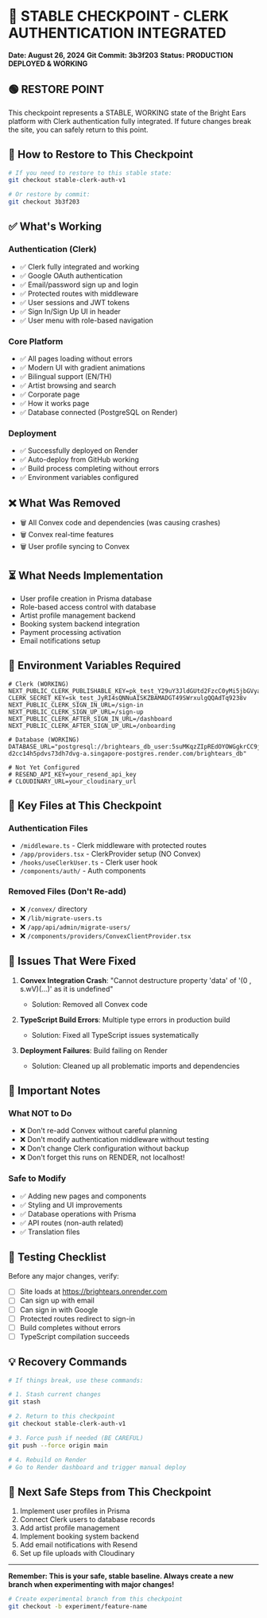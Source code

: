 # 🚀 STABLE CHECKPOINT - CLERK AUTHENTICATION INTEGRATED
**Date: August 26, 2024**
**Git Commit: 3b3f203**
**Status: PRODUCTION DEPLOYED & WORKING**

## 🟢 RESTORE POINT
This checkpoint represents a STABLE, WORKING state of the Bright Ears platform with Clerk authentication fully integrated. If future changes break the site, you can safely return to this point.

## 📌 How to Restore to This Checkpoint

```bash
# If you need to restore to this stable state:
git checkout stable-clerk-auth-v1

# Or restore by commit:
git checkout 3b3f203
```

## ✅ What's Working

### Authentication (Clerk)
- ✅ Clerk fully integrated and working
- ✅ Google OAuth authentication
- ✅ Email/password sign up and login
- ✅ Protected routes with middleware
- ✅ User sessions and JWT tokens
- ✅ Sign In/Sign Up UI in header
- ✅ User menu with role-based navigation

### Core Platform
- ✅ All pages loading without errors
- ✅ Modern UI with gradient animations
- ✅ Bilingual support (EN/TH)
- ✅ Artist browsing and search
- ✅ Corporate page
- ✅ How it works page
- ✅ Database connected (PostgreSQL on Render)

### Deployment
- ✅ Successfully deployed on Render
- ✅ Auto-deploy from GitHub working
- ✅ Build process completing without errors
- ✅ Environment variables configured

## ❌ What Was Removed
- 🗑️ All Convex code and dependencies (was causing crashes)
- 🗑️ Convex real-time features
- 🗑️ User profile syncing to Convex

## ⏳ What Needs Implementation
- User profile creation in Prisma database
- Role-based access control with database
- Artist profile management backend
- Booking system backend integration
- Payment processing activation
- Email notifications setup

## 🔑 Environment Variables Required

```env
# Clerk (WORKING)
NEXT_PUBLIC_CLERK_PUBLISHABLE_KEY=pk_test_Y29uY3JldGUtd2FzcC0yMi5jbGVyay5hY2NvdW50cy5kZXYk
CLERK_SECRET_KEY=sk_test_JyRI4sQNNuAISKZBAMADGT49SWrxulgQQAdTq9238v
NEXT_PUBLIC_CLERK_SIGN_IN_URL=/sign-in
NEXT_PUBLIC_CLERK_SIGN_UP_URL=/sign-up
NEXT_PUBLIC_CLERK_AFTER_SIGN_IN_URL=/dashboard
NEXT_PUBLIC_CLERK_AFTER_SIGN_UP_URL=/onboarding

# Database (WORKING)
DATABASE_URL="postgresql://brightears_db_user:5suMKqzZIpREdOYOWGgkrCC9jHBdNP7m@dpg-d2cc14h5pdvs73dh7dvg-a.singapore-postgres.render.com/brightears_db"

# Not Yet Configured
# RESEND_API_KEY=your_resend_api_key
# CLOUDINARY_URL=your_cloudinary_url
```

## 📁 Key Files at This Checkpoint

### Authentication Files
- `/middleware.ts` - Clerk middleware with protected routes
- `/app/providers.tsx` - ClerkProvider setup (NO Convex)
- `/hooks/useClerkUser.ts` - Clerk user hook
- `/components/auth/` - Auth components

### Removed Files (Don't Re-add)
- ❌ `/convex/` directory
- ❌ `/lib/migrate-users.ts`
- ❌ `/app/api/admin/migrate-users/`
- ❌ `/components/providers/ConvexClientProvider.tsx`

## 🐛 Issues That Were Fixed
1. **Convex Integration Crash**: "Cannot destructure property 'data' of '(0 , s.wV)(...)' as it is undefined"
   - Solution: Removed all Convex code
   
2. **TypeScript Build Errors**: Multiple type errors in production build
   - Solution: Fixed all TypeScript issues systematically

3. **Deployment Failures**: Build failing on Render
   - Solution: Cleaned up all problematic imports and dependencies

## 📝 Important Notes

### What NOT to Do
- ❌ Don't re-add Convex without careful planning
- ❌ Don't modify authentication middleware without testing
- ❌ Don't change Clerk configuration without backup
- ❌ Don't forget this runs on RENDER, not localhost!

### Safe to Modify
- ✅ Adding new pages and components
- ✅ Styling and UI improvements  
- ✅ Database operations with Prisma
- ✅ API routes (non-auth related)
- ✅ Translation files

## 🚦 Testing Checklist
Before any major changes, verify:
- [ ] Site loads at https://brightears.onrender.com
- [ ] Can sign up with email
- [ ] Can sign in with Google
- [ ] Protected routes redirect to sign-in
- [ ] Build completes without errors
- [ ] TypeScript compilation succeeds

## 💡 Recovery Commands

```bash
# If things break, use these commands:

# 1. Stash current changes
git stash

# 2. Return to this checkpoint
git checkout stable-clerk-auth-v1

# 3. Force push if needed (BE CAREFUL)
git push --force origin main

# 4. Rebuild on Render
# Go to Render dashboard and trigger manual deploy
```

## 🎯 Next Safe Steps from This Checkpoint
1. Implement user profiles in Prisma
2. Connect Clerk users to database records
3. Add artist profile management
4. Implement booking system backend
5. Add email notifications with Resend
6. Set up file uploads with Cloudinary

---

**Remember: This is your safe, stable baseline. Always create a new branch when experimenting with major changes!**

```bash
# Create experimental branch from this checkpoint
git checkout -b experiment/feature-name
```
